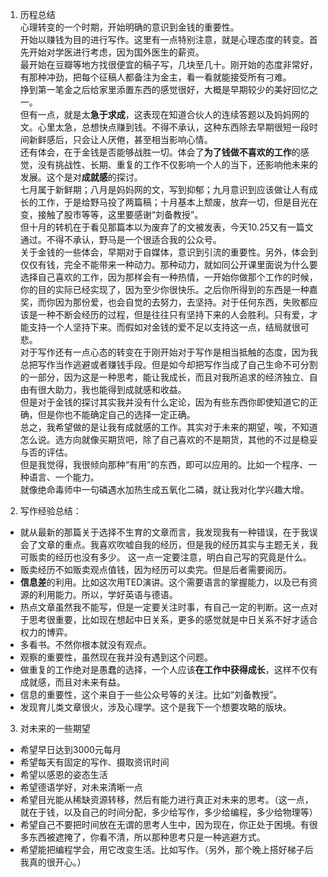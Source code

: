 1. 历程总结  
 心理转变的一个时期，开始明确的意识到金钱的重要性。  
 开始以赚钱为目的进行写作。这里有一点特别注意，就是心理态度的转变。首先开始对学医进行考虑，因为国外医生的薪资。  
 最开始在豆瓣等地方找很便宜的稿子写，几块至几十。刚开始的态度非常好，有那种冲劲，把每个征稿人都备注为金主，看一看就能接受所有刁难。  
 挣到第一笔金之后给家里添置东西的感觉很好，大概是早期较少的美好回忆之一。  
 但有一点，就是太**急于求成**，这表现在知道合伙人的连续答题以及妈妈网的文。心里太急，总想快点赚到钱。不得不承认，这种东西除去早期很短一段时间新鲜感后，只会让人厌倦，甚至相当影响心情。  
 还有体会，在于金钱是否能够战胜一切。体会了**为了钱做不喜欢的工作**的感觉，没有挑战性、长期、重复的工作不仅影响一个人的当下，还影响他未来的发展。这个是对**成就感**的探讨。  
 七月属于新鲜期；八月是妈妈网的文，写到抑郁；九月意识到应该做让人有成长的工作，于是给野马投了两篇稿；十月基本上颓废，放弃一切，但是目光在变，接触了股市等等，这里要感谢“刘备教授”。  
 但十月的转机在于看见那篇本以为废弃了的文被发表，今天10.25又有一篇文通过。不得不承认，野马是一个很适合我的公众号。  
 关于金钱的一些体会，早期对于自媒体，意识到引流的重要性。另外，体会到仅仅有钱，完全不能带来一种动力。那种动力，就如同公开课里面说为什么要选择自己喜欢的工作，因为那样会有一种热情，一开始你做那个工作的时候，你的目的实际已经实现了，因为至少你很快乐。之后你所得到的东西是一种嘉奖，而你因为那份爱，也会自觉的去努力，去坚持。对于任何东西，失败都应该是一种不断会经历的过程，但是往往只有坚持下来的人会胜利。只有爱，才能支持一个人坚持下来。而假如对金钱的爱不足以支持这一点，结局就很可悲。  
 对于写作还有一点心态的转变在于刚开始对于写作是相当抵触的态度，因为我总把写作当作逃避或者赚钱手段。但是如今却把写作当成了自己生命不可分割的一部分，因为这是一种思考，能让我成长，而且对我所追求的经济独立、自由有很大助力，我也能得到成就感和收益。  
 但是对于金钱的探讨其实我并没有什么定论，因为有些东西你即使知道它的正确，但是你也不能确定自己的选择一定正确。  
 总之，我希望做的是让我有成就感的工作。其实对于未来的期望，唉，不知道怎么说。选方向就像买期货吧，除了自己喜欢的不是期货，其他的不过是稳妥与否的评估。  
 但是我觉得，我很倾向那种“有用”的东西，即可以应用的。比如一个程序、一种语言、一个能力。  
 就像绝命毒师中一句磷遇水加热生成五氧化二磷，就让我对化学兴趣大增。  
   
2. 写作经验总结：
  - 就从最新的那篇关于选择不生育的文章而言，我发现我有一种错误，在于我误会了文章的重点。我喜欢吹嘘自我的经历，但是我的经历其实与主题无关，我可贩卖的经历也没有多少。
    这一点一定要注意，明白自己写的究竟是什么。
  - 贩卖经历不如贩卖观点值钱，因为经历可以卖完。但是后者需要阅历。
  - **信息差**的利用。比如这次用TED演讲。这个需要语言的掌握能力，以及已有资源的利用能力。所以，学好英语与德语。
  - 热点文章虽然我不能写，但是一定要关注时事，有自己一定的判断。这一点对于思考很重要，比如现在想起中日关系，更多的感觉就是中日关系不好才适合权力的博弈。
  - 多看书。不然你根本就没有观点。
  - 观察的重要性，虽然现在我并没有遇到这个问题。
  - 做重复的工作绝对是愚蠢的选择，一个人应该**在工作中获得成长**，这样不仅有成就感，而且对未来有益。
  - 信息的重要性，这个来自于一些公众号等的关注。比如“刘备教授”。
  - 发现育儿类文章很火，涉及心理学。这个是我下一个想要攻略的版块。
  
3. 对未来的一些期望
  - 希望早日达到3000元每月
  - 希望每天有固定的写作、摄取资讯时间
  - 希望以感恩的姿态生活
  - 希望德语学好，对未来清晰一点
  - 希望目光能从稀缺资源转移，然后有能力进行真正对未来的思考。（这一点，就在于钱，以及自己的时间分配，多少给写作，多少给编程，多少给物理等）
  - 希望自己不要把时间放在无谓的思考人生中，因为现在，你正处于困境。有很多东西被遮掩了，你看不清，所以那种思考只是一种逃避方式。
  - 希望能把编程学会，用它改变生活。比如写作。（另外，那个晚上搭好梯子后我真的很开心。）
   
